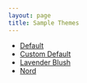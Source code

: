 ```yaml
---
layout: page
title: Sample Themes
---
```


- [Default](default.md)
- [Custom Default](custom-default.md)
- [Lavender Blush](lavender-blush.md)
- [Nord](nord.md)